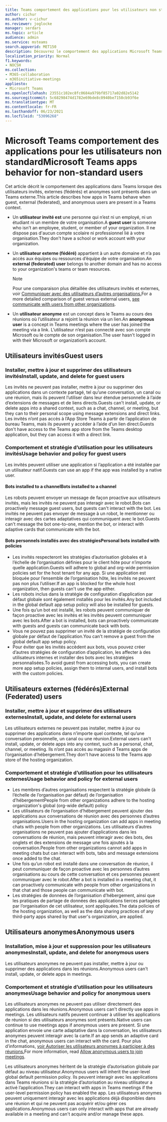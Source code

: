 ```yaml
---
title: Teams comportement des applications pour les utilisateurs non standard
author: cichur
ms.author: v-cichur
ms.reviewer: joglocke
manager: serdars
ms.topic: article
audience: admin
ms.service: msteams
search.appverid: MET150
description: Découvrez le comportement des applications Microsoft Teams utilisateurs non standard.
localization_priority: Normal
f1.keywords:
- NOCSH
ms.collection:
- M365-collaboration
- m365initiative-meetings
appliesto:
- Microsoft Teams
ms.openlocfilehash: 23551c102ec8fc0684a979bf85717a02d82e5142
ms.sourcegitcommit: 5c68298474d1782e69bde8c0940be7150cb93f6e
ms.translationtype: MT
ms.contentlocale: fr-FR
ms.lasthandoff: 06/23/2021
ms.locfileid: "53096268"
---
```

# <a name="microsoft-teams-apps-behavior-for-non-standard-users"></a><span data-ttu-id="87231-103">Microsoft Teams comportement des applications pour les utilisateurs non standard</span><span class="sxs-lookup"><span data-stu-id="87231-103">Microsoft Teams apps behavior for non-standard users</span></span>

<span data-ttu-id="87231-104">Cet article décrit le comportement des applications dans Teams lorsque des utilisateurs invités, externes (fédérés) et anonymes sont présents dans un Teams externe.</span><span class="sxs-lookup"><span data-stu-id="87231-104">This article describes how apps in Teams behave when guest, external (federated), and anonymous users are present in a Teams context.</span></span>

- <span data-ttu-id="87231-105">Un **utilisateur invité est** une personne qui n’est ni un employé, ni un étudiant ni un membre de votre organisation.</span><span class="sxs-lookup"><span data-stu-id="87231-105">A **guest user** is someone who isn't an employee, student, or member of your organization.</span></span> <span data-ttu-id="87231-106">Il ne dispose pas d'aucun compte scolaire ni professionnel lié à votre organisation.</span><span class="sxs-lookup"><span data-stu-id="87231-106">They don't have a school or work account with your organization.</span></span>

- <span data-ttu-id="87231-107">Un **utilisateur externe (fédéré)** appartient à un autre domaine et n’a pas accès aux équipes ou ressources d’équipe de votre organisation.</span><span class="sxs-lookup"><span data-stu-id="87231-107">An **external (federated) user** belongs to another domain and has no access to your organization's teams or team resources.</span></span>

  > [!Note]
  > <span data-ttu-id="87231-108">Pour une comparaison plus détaillée des utilisateurs invités et externes, voir [Communiquer avec des utilisateurs d’autres organisations.](./communicate-with-users-from-other-organizations.md)</span><span class="sxs-lookup"><span data-stu-id="87231-108">For a more detailed comparison of guest versus external users, [see communicate with users from other organizations](./communicate-with-users-from-other-organizations.md).</span></span>

- <span data-ttu-id="87231-109">Un **utilisateur anonyme** est un concept dans le Teams au cours des réunions où l’utilisateur a rejoint la réunion via un lien.</span><span class="sxs-lookup"><span data-stu-id="87231-109">An **anonymous user** is a concept in Teams meetings where the user has joined the meeting via a link.</span></span> <span data-ttu-id="87231-110">L’utilisateur n’est pas connecté avec son compte Microsoft ou le compte de son organisation.</span><span class="sxs-lookup"><span data-stu-id="87231-110">The user hasn't logged in with their Microsoft or organization’s account.</span></span>

## <a name="guest-users"></a><span data-ttu-id="87231-111">Utilisateurs invités</span><span class="sxs-lookup"><span data-stu-id="87231-111">Guest users</span></span>

### <a name="install-update-and-delete-for-guest-users"></a><span data-ttu-id="87231-112">Installer, mettre à jour et supprimer des utilisateurs invités</span><span class="sxs-lookup"><span data-stu-id="87231-112">Install, update, and delete for guest users</span></span>

<span data-ttu-id="87231-113">Les invités ne peuvent pas installer, mettre à jour ou supprimer des applications dans un contexte partagé, tel qu’une conversation, un canal ou une réunion, mais ils peuvent l’utiliser dans leur étendue personnelle à l’aide d’extensions de messages et de liens directs.</span><span class="sxs-lookup"><span data-stu-id="87231-113">Guests can't install, update, or delete apps into a shared context, such as a chat, channel, or meeting, but they can to their personal scope using message extensions and direct links.</span></span> <span data-ttu-id="87231-114">Les invités n’ont pas accès à l’App Store Teams à partir de l’application de bureau Teams, mais ils peuvent y accéder à l’aide d’un lien direct.</span><span class="sxs-lookup"><span data-stu-id="87231-114">Guests don't have access to the Teams app store from the Teams desktop application, but they can access it with a direct link.</span></span>

### <a name="usage-behavior-and-policy-for-guest-users"></a><span data-ttu-id="87231-115">Comportement et stratégie d’utilisation pour les utilisateurs invités</span><span class="sxs-lookup"><span data-stu-id="87231-115">Usage behavior and policy for guest users</span></span> 

<span data-ttu-id="87231-116">Les invités peuvent utiliser une application si l’application a été installée par un utilisateur natif.</span><span class="sxs-lookup"><span data-stu-id="87231-116">Guests can use an app if the app was installed by a native user.</span></span>

#### <a name="bots-installed-to-a-channel"></a><span data-ttu-id="87231-117">Bots installed to a channel</span><span class="sxs-lookup"><span data-stu-id="87231-117">Bots installed to a channel</span></span>

<span data-ttu-id="87231-118">Les robots peuvent envoyer un message de façon proactive aux utilisateurs invités, mais les invités ne peuvent pas interagir avec le robot.</span><span class="sxs-lookup"><span data-stu-id="87231-118">Bots can proactively message guest users, but guests can't interact with the bot.</span></span> <span data-ttu-id="87231-119">Les invités ne peuvent pas envoyer de message à un robot, le mentionner ou interagir avec des cartes adaptatives qui communiquent avec le bot.</span><span class="sxs-lookup"><span data-stu-id="87231-119">Guests can't message the bot one-to-one, mention the bot, or interact with adaptive cards that communicate with the bot.</span></span>

#### <a name="personal-bots-installed-with-policies"></a><span data-ttu-id="87231-120">Bots personnels installés avec des stratégies</span><span class="sxs-lookup"><span data-stu-id="87231-120">Personal bots installed with policies</span></span>

- <span data-ttu-id="87231-121">Les invités respecteront les stratégies d’autorisation globales et à l’échelle de l’organisation définies pour le client hôte pour n’importe quelle application.</span><span class="sxs-lookup"><span data-stu-id="87231-121">Guests will adhere to global and org-wide permission policies set for the host tenant for any app.</span></span> <span data-ttu-id="87231-122">Si une application est bloquée pour l’ensemble de l’organisation hôte, les invités ne peuvent pas non plus l’utiliser.</span><span class="sxs-lookup"><span data-stu-id="87231-122">If an app is blocked for the whole host organization, then guests can't use the app either.</span></span>
- <span data-ttu-id="87231-123">Les robots inclus dans la stratégie de configuration d’application par défaut globale sont également installés pour les invités.</span><span class="sxs-lookup"><span data-stu-id="87231-123">Any bot included in the global default app setup policy will also be installed for guests.</span></span>
- <span data-ttu-id="87231-124">Une fois qu’un bot est installé, les robots peuvent communiquer de façon proactive avec les invités et les invités peuvent communiquer avec les bots.</span><span class="sxs-lookup"><span data-stu-id="87231-124">After a bot is installed, bots can proactively communicate with guests and guests can communicate back with bots.</span></span>
- <span data-ttu-id="87231-125">Vous ne pouvez pas supprimer un invité de la stratégie de configuration globale par défaut de l’application.</span><span class="sxs-lookup"><span data-stu-id="87231-125">You can't remove a guest from the global default app setup policy.</span></span>
- <span data-ttu-id="87231-126">Pour éviter que les invités accèdent aux bots, vous pouvez créer d’autres stratégies de configuration d’application, les affecter à des utilisateurs internes et installer des bots avec les stratégies personnalisées.</span><span class="sxs-lookup"><span data-stu-id="87231-126">To avoid guest from accessing bots, you can create more app setup policies, assign them to internal users, and install bots with the custom policies.</span></span>

## <a name="external-federated-users"></a><span data-ttu-id="87231-127">Utilisateurs externes (fédérés)</span><span class="sxs-lookup"><span data-stu-id="87231-127">External (Federated) users</span></span>

### <a name="install-update-and-delete-for-external-users"></a><span data-ttu-id="87231-128">Installer, mettre à jour et supprimer des utilisateurs externes</span><span class="sxs-lookup"><span data-stu-id="87231-128">Install, update, and delete for external users</span></span>

<span data-ttu-id="87231-129">Les utilisateurs externes ne peuvent pas installer, mettre à jour ou supprimer des applications dans n’importe quel contexte, tel qu’une conversation personnelle, un canal ou une réunion.</span><span class="sxs-lookup"><span data-stu-id="87231-129">External users can't install, update, or delete apps into any context, such as a personal, chat, channel, or meeting.</span></span> <span data-ttu-id="87231-130">Ils n’ont pas accès au magasin d Teams apps de l’organisation d’hébergement.</span><span class="sxs-lookup"><span data-stu-id="87231-130">They don't have access to the Teams app store of the hosting organization.</span></span>

### <a name="usage-behavior-and-policy-for-external-users"></a><span data-ttu-id="87231-131">Comportement et stratégie d’utilisation pour les utilisateurs externes</span><span class="sxs-lookup"><span data-stu-id="87231-131">Usage behavior and policy for external users</span></span>

- <span data-ttu-id="87231-132">Les membres d’autres organisations respectent la stratégie globale (à l’échelle de l’organisation par défaut) de l’organisation d’hébergement</span><span class="sxs-lookup"><span data-stu-id="87231-132">People from other organizations adhere to the hosting organization's global (org-wide default) policy</span></span>
- <span data-ttu-id="87231-133">Les utilisateurs de l’organisation d’hébergement peuvent ajouter des applications aux conversations de réunion avec des personnes d’autres organisations.</span><span class="sxs-lookup"><span data-stu-id="87231-133">Users in the hosting organization can add apps in meeting chats with people from other organizations.</span></span> <span data-ttu-id="87231-134">Les utilisateurs d’autres organisations ne peuvent pas ajouter d’applications dans les conversations de réunion, mais peuvent interagir avec des bots, des onglets et des extensions de message une fois ajoutés à la conversation.</span><span class="sxs-lookup"><span data-stu-id="87231-134">People from other organizations cannot add apps in meeting chats but can interact with bots, tabs and message extensions once added to the chat.</span></span>
- <span data-ttu-id="87231-135">Une fois qu’un robot est installé dans une conversation de réunion, il peut communiquer de façon proactive avec les personnes d’autres organisations au cours de cette conversation et ces personnes peuvent communiquer avec le robot.</span><span class="sxs-lookup"><span data-stu-id="87231-135">After a bot is installed in a meeting chat, it can proactively communicate with people from other organizations in that chat and those people can communicate with bot.</span></span>
- <span data-ttu-id="87231-136">Les stratégies de données de l’organisation d’hébergement, ainsi que les pratiques de partage de données des applications tierces partagées par l’organisation de cet utilisateur, sont appliquées.</span><span class="sxs-lookup"><span data-stu-id="87231-136">The data policies of the hosting organization, as well as the data sharing practices of any third-party apps shared by that user's organization, are applied.</span></span>

## <a name="anonymous-users"></a><span data-ttu-id="87231-137">Utilisateurs anonymes</span><span class="sxs-lookup"><span data-stu-id="87231-137">Anonymous users</span></span>

### <a name="install-update-and-delete-for-anonymous-users"></a><span data-ttu-id="87231-138">Installation, mise à jour et suppression pour les utilisateurs anonymes</span><span class="sxs-lookup"><span data-stu-id="87231-138">Install, update, and delete for anonymous users</span></span>

<span data-ttu-id="87231-139">Les utilisateurs anonymes ne peuvent pas installer, mettre à jour ou supprimer des applications dans les réunions.</span><span class="sxs-lookup"><span data-stu-id="87231-139">Anonymous users can't install, update, or delete apps in meetings.</span></span>

### <a name="usage-behavior-and-policy-for-anonymous-users"></a><span data-ttu-id="87231-140">Comportement et stratégie d’utilisation pour les utilisateurs anonymes</span><span class="sxs-lookup"><span data-stu-id="87231-140">Usage behavior and policy for anonymous users</span></span>

<span data-ttu-id="87231-141">Les utilisateurs anonymes ne peuvent pas utiliser directement des applications dans les réunions.</span><span class="sxs-lookup"><span data-stu-id="87231-141">Anonymous users can't directly use apps in meetings.</span></span> <span data-ttu-id="87231-142">Les utilisateurs natifs peuvent continuer à utiliser les applications de réunion si des utilisateurs anonymes sont présents.</span><span class="sxs-lookup"><span data-stu-id="87231-142">Native users can continue to use meetings apps if anonymous users are present.</span></span> <span data-ttu-id="87231-143">Si une application envoie une carte adaptative dans la conversation, les utilisateurs anonymes peuvent interagir avec la carte.</span><span class="sxs-lookup"><span data-stu-id="87231-143">If an app sends an adaptive card in the chat, anonymous users can interact with the card.</span></span> <span data-ttu-id="87231-144">Pour plus d’informations, [voir Autoriser les utilisateurs anonymes à participer à des réunions.](meeting-settings-in-teams.md#allow-anonymous-users-to-join-meetings)</span><span class="sxs-lookup"><span data-stu-id="87231-144">For more information, read [Allow anonymous users to join meetings](meeting-settings-in-teams.md#allow-anonymous-users-to-join-meetings).</span></span>

<span data-ttu-id="87231-145">Les utilisateurs anonymes héritent de la stratégie d’autorisation globale par défaut au niveau utilisateur.</span><span class="sxs-lookup"><span data-stu-id="87231-145">Anonymous users will inherit the user-level global default permission policy.</span></span> <span data-ttu-id="87231-146">Ils peuvent interagir avec les applications dans Teams réunions si la stratégie d’autorisation au niveau utilisateur a activé l’application.</span><span class="sxs-lookup"><span data-stu-id="87231-146">They can interact with apps in Teams meetings if the user-level permission policy has enabled the app.</span></span> <span data-ttu-id="87231-147">Les utilisateurs anonymes peuvent uniquement interagir avec les applications déjà disponibles dans une réunion et qui ne peuvent pas acquérir et/ou gérer ces applications.</span><span class="sxs-lookup"><span data-stu-id="87231-147">Anonymous users can only interact with apps that are already available in a meeting and can't acquire and/or manage these apps.</span></span>

